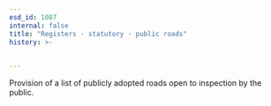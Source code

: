 ```yaml
---
esd_id: 1087
internal: false
title: "Registers - statutory - public roads"
history: >-
  

---
```


Provision of a list of publicly adopted roads open to inspection by the public.

